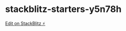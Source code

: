 # stackblitz-starters-y5n78h

[Edit on StackBlitz ⚡️](https://stackblitz.com/edit/stackblitz-starters-y5n78h)